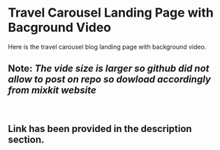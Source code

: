 # Travel Carousel Landing Page with Bacground Video
Here is the travel carousel blog landing page with background video.

## Note: *The vide size is larger so github did not allow to post on repo so dowload accordingly from mixkit website* 
<br />

## Link has been provided in the description section.
